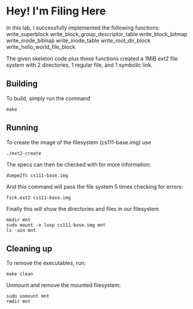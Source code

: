 # Hey! I'm Filing Here

In this lab, I successfully implemented the following functions:
write_superblock
write_block_group_descriptor_table
write_block_bitmap
write_inode_bitmap
write_inode_table
write_root_dir_block
write_hello_world_file_block

The given skeleton code plus these functions created a 1MiB ext2 file system with 2 directories, 1 regular file, and 1 symbolic link.

## Building
To build, simply run the command
```shell
make
```
## Running
To create the image of the filesystem (cs111-base.img) use
```shell
./ext2-create
```
The specs can then be checked with for more information:
```shell
dumpe2fs cs111-base.img
```
And this command will pass the file system 5 times checking for errors:
```shell
fsck.ext2 cs111-base.img
```
Finally this will show the directories and files in our filesystem
```shell
mkdir mnt
sudo mount -o loop cs111-base.img mnt
ls -ain mnt
```
## Cleaning up
To remove the executables, run:
```shell
make clean
```
Unmount and remove the mounted filesystem:
```shell
sudo unmount mnt
rmdir mnt
```
